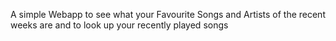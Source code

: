 A simple Webapp to see what your Favourite Songs and Artists of the recent weeks are and to look up your recently played songs
